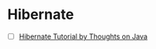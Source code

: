 # Hibernate
- [ ] [Hibernate Tutorial by Thoughts on Java](https://www.youtube.com/channel/UCYeDPubBiFCZXIOgGYoyADw/playlists)
